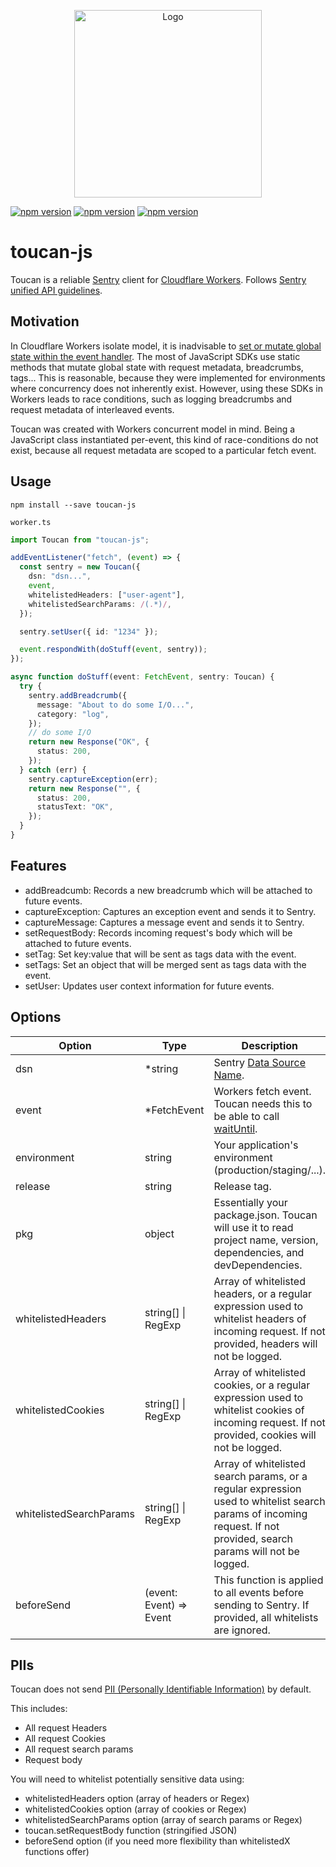 <p align="center">
  <img src="https://i.imgur.com/zHw4F3x.jpg" alt="Logo" height="300">
</p>

[![npm version](https://img.shields.io/npm/v/toucan-js)](https://www.npmjs.com/package/toucan-js)
[![npm version](https://img.shields.io/npm/dw/toucan-js)](https://www.npmjs.com/package/toucan-js)
[![npm version](https://img.shields.io/npm/types/toucan-js)](https://www.npmjs.com/package/toucan-js)

# toucan-js

Toucan is a reliable [Sentry](https://docs.sentry.io/) client for [Cloudflare Workers](https://developers.cloudflare.com/workers/). Follows [Sentry unified API guidelines](https://docs.sentry.io/development/sdk-dev/unified-api/).

## Motivation

In Cloudflare Workers isolate model, it is inadvisable to [set or mutate global state within the event handler](https://developers.cloudflare.com/workers/about/how-it-works). The most of JavaScript SDKs use static methods that mutate global state with request metadata, breadcrumbs, tags... This is reasonable, because they were implemented for environments where concurrency does not inherently exist. However, using these SDKs in Workers leads to race conditions, such as logging breadcrumbs and request metadata of interleaved events.

Toucan was created with Workers concurrent model in mind. Being a JavaScript class instantiated per-event, this kind of race-conditions do not exist, because all request metadata are scoped to a particular fetch event.

## Usage

```
npm install --save toucan-js
```

`worker.ts`

```ts
import Toucan from "toucan-js";

addEventListener("fetch", (event) => {
  const sentry = new Toucan({
    dsn: "dsn...",
    event,
    whitelistedHeaders: ["user-agent"],
    whitelistedSearchParams: /(.*)/,
  });

  sentry.setUser({ id: "1234" });

  event.respondWith(doStuff(event, sentry));
});

async function doStuff(event: FetchEvent, sentry: Toucan) {
  try {
    sentry.addBreadcrumb({
      message: "About to do some I/O...",
      category: "log",
    });
    // do some I/O
    return new Response("OK", {
      status: 200,
    });
  } catch (err) {
    sentry.captureException(err);
    return new Response("", {
      status: 200,
      statusText: "OK",
    });
  }
}
```

## Features

- addBreadcumb: Records a new breadcrumb which will be attached to future events.
- captureException: Captures an exception event and sends it to Sentry.
- captureMessage: Captures a message event and sends it to Sentry.
- setRequestBody: Records incoming request's body which will be attached to future events.
- setTag: Set key:value that will be sent as tags data with the event.
- setTags: Set an object that will be merged sent as tags data with the event.
- setUser: Updates user context information for future events.

## Options

| Option                  | Type                    | Description                                                                                                                                                         |
| ----------------------- | ----------------------- | ------------------------------------------------------------------------------------------------------------------------------------------------------------------- |
| dsn                     | \*string                | Sentry [Data Source Name](https://docs.sentry.io/error-reporting/quickstart/?platform=javascript#configure-the-sdk).                                                |
| event                   | \*FetchEvent            | Workers fetch event. Toucan needs this to be able to call [waitUntil](https://developers.cloudflare.com/workers/about/tips/fetch-event-lifecycle/).                 |
| environment             | string                  | Your application's environment (production/staging/...).                                                                                                            |
| release                 | string                  | Release tag.                                                                                                                                                        |
| pkg                     | object                  | Essentially your package.json. Toucan will use it to read project name, version, dependencies, and devDependencies.                                                 |
| whitelistedHeaders      | string[] \| RegExp      | Array of whitelisted headers, or a regular expression used to whitelist headers of incoming request. If not provided, headers will not be logged.                   |
| whitelistedCookies      | string[] \| RegExp      | Array of whitelisted cookies, or a regular expression used to whitelist cookies of incoming request. If not provided, cookies will not be logged.                   |
| whitelistedSearchParams | string[] \| RegExp      | Array of whitelisted search params, or a regular expression used to whitelist search params of incoming request. If not provided, search params will not be logged. |
| beforeSend              | (event: Event) => Event | This function is applied to all events before sending to Sentry. If provided, all whitelists are ignored.                                                           |

## PIIs

Toucan does not send [PII (Personally Identifiable Information)](https://docs.sentry.io/data-management/sensitive-data/) by default.

This includes:

- All request Headers
- All request Cookies
- All request search params
- Request body

You will need to whitelist potentially sensitive data using:

- whitelistedHeaders option (array of headers or Regex)
- whitelistedCookies option (array of cookies or Regex)
- whitelistedSearchParams option (array of search params or Regex)
- toucan.setRequestBody function (stringified JSON)
- beforeSend option (if you need more flexibility than whitelistedX functions offer)
